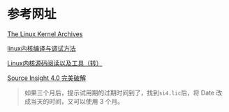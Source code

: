 # 参考网址
[The Linux Kernel Archives](https://www.kernel.org/)

[linux内核编译与调试方法](https://www.cnblogs.com/syw-casualet/p/5271369.html)

[Linux内核源码阅读以及工具（转）](https://www.itdaan.com/blog/2012/11/13/779e6aba5fe0e35c53a423be53cfb712.html)

[Source Insight 4.0 完美破解](https://blog.csdn.net/qq_21792169/article/details/85835864)

> 如果三个月后，提示试用期的过期时间到了，找到`si4.lic`后，将 Date 改成当天的时间，又可以使用 3 个月。